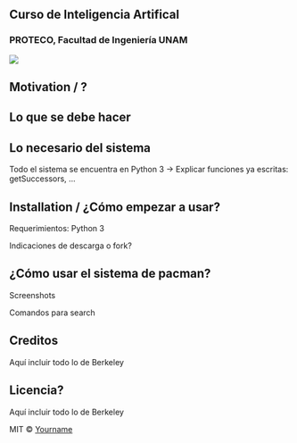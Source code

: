 ## Curso de Inteligencia Artifical
### PROTECO, Facultad de Ingeniería UNAM
<img src="https://drive.google.com/uc?export=view&id=18vqiGjeBJyNzqKKiqkmTG-UifDkWRpDa">


## Motivation / ?


## Lo que se debe hacer


## Lo necesario del sistema
Todo el sistema se encuentra en Python 3 
-> Explicar funciones ya escritas: getSuccessors, ...
 
## Installation / ¿Cómo empezar a usar?
Requerimientos: Python 3

Indicaciones de descarga o fork?




## ¿Cómo usar el sistema de pacman?
Screenshots

Comandos para search




## Creditos
Aquí incluir todo lo de Berkeley



## Licencia?
Aquí incluir todo lo de Berkeley

MIT © [Yourname]()